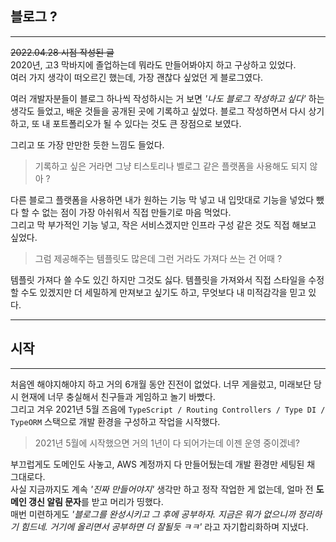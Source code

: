 ## 블로그 ?
___
~~2022.04.28 시점 작성된 글~~   
2020년, 고3 막바지에 졸업하는데 뭐라도 만들어봐야지 하고 구상하고 있었다.   
여러 가지 생각이 떠오르긴 했는데, 가장 괜찮다 싶었던 게 블로그였다.
   
여러 개발자분들이 블로그 하나씩 작성하시는 거 보면 _'나도 블로그 작성하고 싶다'_ 하는 생각도 들었고,
배운 것들을 공개된 곳에 기록하고 싶었다. 블로그 작성하면서 다시 상기하고, 또 내 포트폴리오가 될 수 있다는 것도 큰 장점으로 보였다.   
   
그리고 또 가장 만만한 듯한 느낌도 들었다.

> 기록하고 싶은 거라면 그냥 티스토리나 벨로그 같은 플랫폼을 사용해도 되지 않아 ?

다른 블로그 플랫폼을 사용하면 내가 원하는 기능 막 넣고 내 입맛대로 기능을 넣었다 뺐다 할 수 없는 점이 가장 아쉬워서 직접 만들기로 마음 먹었다.  
그리고 막 부가적인 기능 넣고, 작은 서비스겠지만 인프라 구성 같은 것도 직접 해보고 싶었다.

> 그럼 제공해주는 템플릿도 많은데 그런 거라도 가져다 쓰는 건 어때 ?

템플릿 가져다 쓸 수도 있긴 하지만 그것도 싫다. 템플릿을 가져와서 직접 스타일을 수정할 수도 있겠지만 더 세밀하게 만져보고 싶기도 하고, 무엇보다 내 미적감각을 믿고 있다.
___
## 시작
___
처음엔 해야지해야지 하고 거의 6개월 동안 진전이 없었다. 너무 게을렀고, 미래보단 당시 현재에 너무 충실해서 친구들과 게임하고 놀기 바빴다.   
그리고 겨우 2021년 5월 즈음에 `TypeScript / Routing Controllers / Type DI / TypeORM` 스택으로 개발 환경을 구성하고 작업을 시작했다.   
> 2021년 5월에 시작했으면 거의 1년이 다 되어가는데 이젠 운영 중이겠네?

부끄럽게도 도메인도 사놓고, AWS 계정까지 다 만들어뒀는데 개발 환경만 세팅된 채 그대로다.   
사실 지금까지도 계속 _'진짜 만들어야지'_ 생각만 하고 정작 작업한 게 없는데, 얼마 전 **도메인 갱신 알림 문자**를 받고 머리가 띵했다.   
매번 미련하게도 _'블로그를 완성시키고 그 후에 공부하자. 지금은 뭐가 없으니까 정리하기 힘드네. 거기에 올리면서 공부하면 더 잘될듯 ㅋㅋ'_ 라고 자기합리화하며 지냈다.
